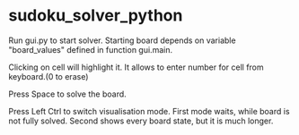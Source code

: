 # sudoku_solver_python

Run gui.py to start solver. Starting board depends on variable "board_values" defined in function gui.main.

Clicking on cell will highlight it. It allows to enter number for cell from keyboard.(0 to erase)

Press Space to solve the board.

Press Left Ctrl to switch visualisation mode. First mode waits, while board is not fully solved. Second shows every board state, but it is much longer. 
